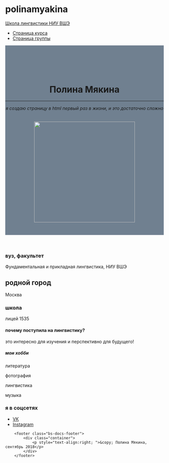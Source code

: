 # polinamyakina
<!DOCTYPE html>

<html>
	<head>
		<title>Полина Мякина</title>
	 	<meta name="viewport" content="width=device-width, initial-scale=1.0">
		<meta charset="utf-8">
		<meta name="description" content="личная страница и контакты">
		<!-- Bootstrap Core CSS -->
    	<link href="https://maxcdn.bootstrapcdn.com/bootstrap/3.3.7/css/bootstrap.min.css" rel="stylesheet" media="screen">
	</head>
	<body>
		<nav id="mainNav" class="navbar navbar-default navbar-fixed-top navbar-custom">
			<div class="container"> 
				<div class="navbar-header"> 
					<a href="https://ling.hse.ru/" class="navbar-brand">Школа лингвистики НИУ ВШЭ</a> 
				</div> 
				<nav class="collapse navbar-collapse" id="bs-navbar"> 
					<ul class="nav navbar-nav navbar-right"> 
						<li> <a href="https://lingvocodes.github.io/HSEinfo/ba-ling-2018/index.html">Страница курса</a> </li> 
						<li> <a href="https://lingvocodes.github.io/HSEinfo/ba-ling-2018/baling_2018_1.html">Страница группы</a> </li> 
					</ul>
				</nav> 
			</div>
		</nav>
		<header style="background-color:slategray; padding-top:50px; "> 
			<div class="container"> 
				<div class="row">
					<div class="col-md-4">
						<br/><br/>
						<h1>Полина Мякина</h1>
						<hr>
						<p><i>я создаю страницу в html первый раз в жизни, и это достаточно сложно</i></p> 
	                </div>
					<div class="col-md-4">
        	            <img src="https://pp.userapi.com/c849420/v849420733/63d6f/KEJXwL5iocg.jpg" title="мой портрет" alt="" style="height:320px; margin:20px 20px 40px 20px;">
					</div>
	            </div>
			</div>
		</header>
		<section id="portfolio">
			<div class="container">
				<div class="col-md-3">
					<article>
						<h3>вуз, факультет</h3>
						<p>Фундаментальная и прикладная лингвистика, НИУ ВШЭ</p>
					</article>
					<article>
						<h2>родной город</h2>
						<p>Москва</p>
					</article>
					<article>
						<h1>школа</h1>
						<p>лицей 1535</p>
					</article>
					<article>
					<h4>почему поступила на лингвистику?</h4>
					<p>это интересно для изучения и перспективно для будущего!</p>
					</article>
				</div>
				<div class="col-md-6">
					<article>
						<h5>мои хобби</h5>
						<p>литература  <br />
						<p>фотография <br />
						<p>лингвистика <br />
						<p>музыка</p>
					</article>
				</div>
				<div class="col-md-3">
					<h3>я в соцсетях</h3>
					<ul>
						<li><a href="https://vk.com/i3456789">VK</a></li>
						<li><a href="https://www.instagram.com/polina.mp3">Instagram</a></li>
					</ul>
				</div>
		
		<footer class="bs-docs-footer"> 
			<div class="container"> 
				<p style="text-align:right; ">&copy; Полина Мякина, сентябрь 2018</p> 
			</div>
		</footer>

